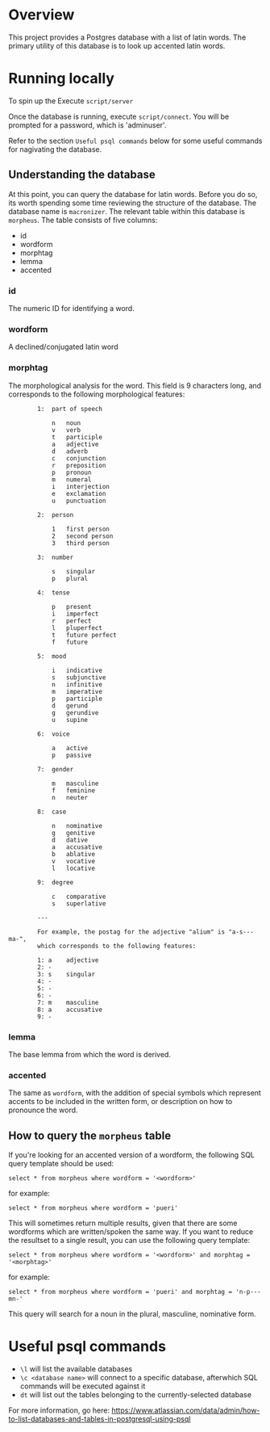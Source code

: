 # Overview
This project provides a Postgres database with a list of latin words. The primary utility of this
database is to look up accented latin words.


# Running locally
To spin up the Execute `script/server`

Once the database is running, execute `script/connect`. You will be prompted for a password, which
is 'adminuser'.

Refer to the section `Useful psql commands` below for some useful commands for nagivating the database.

## Understanding the database
At this point, you can query the database for latin words. Before you do so, its worth spending some
time reviewing the structure of the database. The database name is `macronizer`. The relevant table
within this database is `morpheus`. The table consists of five columns:
- id
- wordform
- morphtag
- lemma
- accented

### id
The numeric ID for identifying a word.

### wordform
A declined/conjugated latin word

### morphtag
The morphological analysis for the word. This field is 9 characters long, and corresponds to the following morphological features:

            1: 	part of speech
			
				n	noun
				v	verb
				t	participle
				a	adjective
				d	adverb
				c	conjunction
				r	preposition
				p	pronoun
				m	numeral
				i	interjection
				e	exclamation
				u	punctuation
			
			2: 	person
			
				1	first person
				2	second person
				3	third person
			
			3: 	number
			
				s	singular
				p	plural
			
			4: 	tense
			
				p	present
				i	imperfect
				r	perfect
				l	pluperfect
				t	future perfect
				f	future
			
			5: 	mood
			
				i	indicative
				s	subjunctive
				n	infinitive
				m	imperative
				p	participle
				d	gerund
				g	gerundive
				u	supine
			
			6: 	voice
			
				a	active
				p	passive
			
			7:	gender
			
				m	masculine
				f	feminine
				n	neuter
			
			8: 	case
			
				n	nominative
				g	genitive
				d	dative
				a	accusative
				b	ablative
				v	vocative
				l	locative
			
			9: 	degree
			
				c	comparative
				s	superlative
			
			---
			
			For example, the postag for the adjective "alium" is "a-s---ma-", 
			which corresponds to the following features:
			
			1: a	adjective
			2: -
			3: s	singular
			4: -
			5: -
			6: -
			7: m	masculine
			8: a	accusative
			9: -

### lemma
The base lemma from which the word is derived.

### accented
The same as `wordform`, with the addition of special symbols which represent accents to be included
in the written form, or description on how to pronounce the word.

## How to query the `morpheus` table
If you're looking for an accented version of a wordform, the following SQL query template should be
used:

`select * from morpheus where wordform = '<wordform>'`

for example:

`select * from morpheus where wordform = 'pueri'`

This will sometimes return multiple results, given that there are some wordforms which are
written/spoken the same way. If you want to reduce the resultset to a single result, you can use the
following query template:

`select * from morpheus where wordform = '<wordform>' and morphtag = '<morphtag>'`

for example:

`select * from morpheus where wordform = 'pueri' and morphtag = 'n-p---mn-'`

This query will search for a noun in the plural, masculine, nominative form.


# Useful psql commands
- `\l` will list the available databases
- `\c <database name>` will connect to a specific database, afterwhich SQL commands will be executed
  against it
- `dt` will list out the tables belonging to the currently-selected database

For more information, go here: https://www.atlassian.com/data/admin/how-to-list-databases-and-tables-in-postgresql-using-psql
